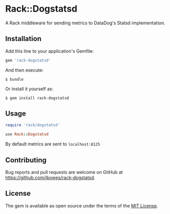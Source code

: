 # Rack::Dogstatsd

A Rack middleware for sending metrics to DataDog's Statsd implementation.

## Installation

Add this line to your application's Gemfile:

```ruby
gem 'rack-dogstatsd'
```

And then execute:

    $ bundle

Or install it yourself as:

    $ gem install rack-dogstatsd

## Usage

```ruby
require 'rack/dogstatsd'

use Rack::Dogstatsd
```

By default metrics are sent to `localhost:8125`

## Contributing

Bug reports and pull requests are welcome on GitHub at https://github.com/jbowes/rack-dogstatsd.


## License

The gem is available as open source under the terms of the [MIT License](http://opensource.org/licenses/MIT).

